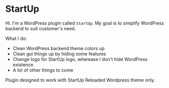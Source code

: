 StartUp
===

Hi. I'm a WordPress plugin called `StartUp`. My goal is to simplify WordPress backend to suit customer's need.

What I do:

* Clean WordPress backend theme colors up
* Clean gui things up by hiding some features
* Change logo for StartUp logo, wherease I don't hide WordPress existence
* A lot of other things to come

Plugin designed to work with StartUp Reloaded Wordpress theme only.
